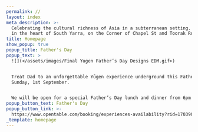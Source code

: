 ```yaml
---
permalink: //
layout: index
meta_description: >-
  Celebrating the cultural richness of Asia in a subterranean setting. Located
  in the heart of South Yarra, on the Corner of Chapel St and Toorak Road.
title: Homepage
show_popup: true
popup_title: Father's Day
popup_text: >
  ![](</assets/images/Final Yugen Father’s Day Designs EDM.gif>)


  Treat Dad to an unforgettable Yūgen experience underground this Father’s Day,
  Sunday, 1st September.⁠


  We will be open for a special Father’s Day lunch and dinner from 6pm.⁠
popup_button_text: Father's Day
popup_button_link: >-
  https://www.opentable.com/booking/experiences-availability?rid=170390&restref=170390&experienceId=327348&utm_source=external&utm_medium=referral&utm_campaign=share
_template: homepage
---
```


